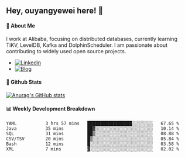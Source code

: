 ## Hey, ouyangyewei here! :wave:

#### :rocket: About Me
I work at Alibaba, focusing on distributed databases, currently learning TiKV, LevelDB, Kafka and DolphinScheduler. I am passionate about contributing to widely used open source projects.

- [![Linkedin](https://img.shields.io/badge/LinkedIn-ouyangyewei-blue)](https://www.linkedin.com/in/ouyangyewei/)
- [![Blog](https://img.shields.io/badge/Blog-yeweiouyang-orange)](https://blog.csdn.net/yeweiouyang)

#### :star2: Github Stats
[![Anurag's GitHub stats](https://github-readme-stats.vercel.app/api?username=ouyangyewei&show_icons=true&cache_seconds=3600&theme=tokyonight)](https://github.com/anuraghazra/github-readme-stats)

#### :bar_chart: Weekly Development Breakdown
<!--START_SECTION:waka-->

```text
YAML           3 hrs 57 mins   █████████████████░░░░░░░░   67.65 %
Java           35 mins         ██▓░░░░░░░░░░░░░░░░░░░░░░   10.14 %
SQL            31 mins         ██▒░░░░░░░░░░░░░░░░░░░░░░   08.88 %
CSV/TSV        20 mins         █▒░░░░░░░░░░░░░░░░░░░░░░░   05.84 %
Bash           12 mins         █░░░░░░░░░░░░░░░░░░░░░░░░   03.58 %
XML            7 mins          ▓░░░░░░░░░░░░░░░░░░░░░░░░   02.02 %
```

<!--END_SECTION:waka-->

